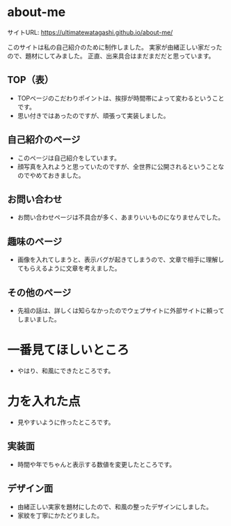 # about-me


サイトURL: https://ultimatewatagashi.github.io/about-me/

このサイトは私の自己紹介のために制作しました。
実家が由緒正しい家だったので、題材にしてみました。
正直、出来具合はまだまだだと思っています。




## TOP（表）

-  TOPページのこだわりポイントは、挨拶が時間帯によって変わるということです。
-  思い付きではあったのですが、頑張って実装しました。

## 自己紹介のページ

- このページは自己紹介をしています。
- 顔写真を入れようと思っていたのですが、全世界に公開されるということなのでやめておきました。

## お問い合わせ

- お問い合わせページは不具合が多く、あまりいいものになりませんでした。

## 趣味のページ

- 画像を入れてしまうと、表示バグが起きてしまうので、文章で相手に理解してもらえるように文章を考えました。

## その他のページ 

- 先祖の話は、詳しくは知らなかったのでウェブサイトに外部サイトに頼ってしまいました。

# 一番見てほしいところ

- やはり、和風にできたところです。

# 力を入れた点
- 見やすいように作ったところです。

## 実装面

- 時間や年でちゃんと表示する数値を変更したところです。

## デザイン面

- 由緒正しい実家を題材にしたので、和風の整ったデザインにしました。
- 家紋を丁寧にかたどりました。